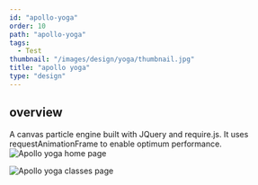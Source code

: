 ```yaml
---
id: "apollo-yoga"
order: 10
path: "apollo-yoga"
tags:
  - Test
thumbnail: "/images/design/yoga/thumbnail.jpg"
title: "apollo yoga"
type: "design"
---
```


## overview

A canvas particle engine built with JQuery and require.js. It uses requestAnimationFrame to enable optimum performance.
![Apollo yoga home page](/images/design/yoga/home.jpg)

![Apollo yoga classes page](/images/design/yoga/classes.jpg)
